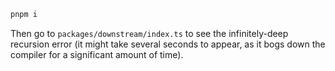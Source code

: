 ```bash
pnpm i
```

Then go to `packages/downstream/index.ts` to see the infinitely-deep recursion error (it might take several seconds to appear, as it bogs down the compiler for a significant amount of time).